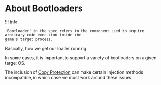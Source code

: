 ﻿# About Bootloaders

!!! info

    'Bootloader' in the spec refers to the component used to acquire arbitrary code execution inside the 
    game's target process.

Basically, how we get our loader running.  

In some cases, it is important to support a variety of bootloaders on a given target OS.  

The inclusion of [Copy Protection](../Copy-Protection/About.md) can make
certain injection methods incompatible, in which case we must work around these issues.